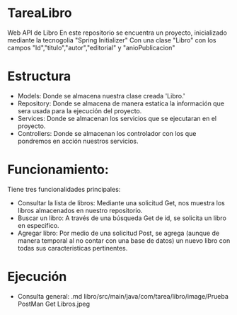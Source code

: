 # TareaLibro
Web API de Libro
En este repositorio se encuentra un proyecto, inicializado mediante la tecnogolia "Spring Initializer"
Con una clase "Libro" con los campos "Id","titulo","autor","editorial" y "anioPublicacion"

# Estructura
- Models: Donde se almacena nuestra clase creada 'Libro.'
- Repository: Donde se almacena de manera estatica la información que sera usada para la ejecución del proyecto.
- Services: Donde se almacenan los servicios que se ejecutaran en el proyecto.
- Controllers: Donde se almacenan los controlador con los que pondremos en acción nuestros servicios.

# Funcionamiento:
Tiene tres funcionalidades principales:

 - Consultar la lista de libros: Mediante una solicitud Get, nos muestra los libros almacenados en nuestro repositorio.
 - Buscar un libro: A través de una búsqueda Get de id, se solicita un libro en especifico.
 - Agregar libro: Por medio de una solicitud Post, se agrega (aunque de manera temporal al no contar con una base de datos) un nuevo libro con todas sus caracteristicas pertinentes.

# Ejecución 
  - Consulta general:
.md libro/src/main/java/com/tarea/libro/image/Prueba PostMan Get Libros.jpeg
